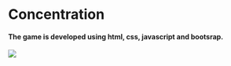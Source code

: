 # Concentration

#### The game is developed using html, css, javascript and bootsrap.

![](https://cdn.rawgit.com/MakeSchool-Tutorials/sa-2018-concentration/master/P06-Conclusion/assets/completed_game.png)
